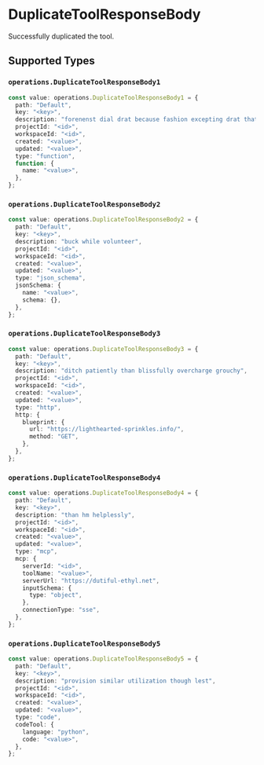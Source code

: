 # DuplicateToolResponseBody

Successfully duplicated the tool.


## Supported Types

### `operations.DuplicateToolResponseBody1`

```typescript
const value: operations.DuplicateToolResponseBody1 = {
  path: "Default",
  key: "<key>",
  description: "forenenst dial drat because fashion excepting drat that",
  projectId: "<id>",
  workspaceId: "<id>",
  created: "<value>",
  updated: "<value>",
  type: "function",
  function: {
    name: "<value>",
  },
};
```

### `operations.DuplicateToolResponseBody2`

```typescript
const value: operations.DuplicateToolResponseBody2 = {
  path: "Default",
  key: "<key>",
  description: "buck while volunteer",
  projectId: "<id>",
  workspaceId: "<id>",
  created: "<value>",
  updated: "<value>",
  type: "json_schema",
  jsonSchema: {
    name: "<value>",
    schema: {},
  },
};
```

### `operations.DuplicateToolResponseBody3`

```typescript
const value: operations.DuplicateToolResponseBody3 = {
  path: "Default",
  key: "<key>",
  description: "ditch patiently than blissfully overcharge grouchy",
  projectId: "<id>",
  workspaceId: "<id>",
  created: "<value>",
  updated: "<value>",
  type: "http",
  http: {
    blueprint: {
      url: "https://lighthearted-sprinkles.info/",
      method: "GET",
    },
  },
};
```

### `operations.DuplicateToolResponseBody4`

```typescript
const value: operations.DuplicateToolResponseBody4 = {
  path: "Default",
  key: "<key>",
  description: "than hm helplessly",
  projectId: "<id>",
  workspaceId: "<id>",
  created: "<value>",
  updated: "<value>",
  type: "mcp",
  mcp: {
    serverId: "<id>",
    toolName: "<value>",
    serverUrl: "https://dutiful-ethyl.net",
    inputSchema: {
      type: "object",
    },
    connectionType: "sse",
  },
};
```

### `operations.DuplicateToolResponseBody5`

```typescript
const value: operations.DuplicateToolResponseBody5 = {
  path: "Default",
  key: "<key>",
  description: "provision similar utilization though lest",
  projectId: "<id>",
  workspaceId: "<id>",
  created: "<value>",
  updated: "<value>",
  type: "code",
  codeTool: {
    language: "python",
    code: "<value>",
  },
};
```

